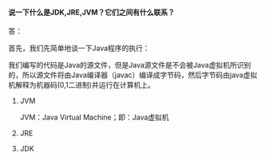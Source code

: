 #### 说一下什么是JDK,JRE,JVM？它们之间有什么联系？

答：

首先，我们先简单地谈一下Java程序的执行：

我们编写的代码是Java的源文件，但是Java源文件是不会被Java虚拟机所识别的，所以源文件将由Java编译器（javac）编译成字节码，然后字节码由java虚拟机解释为机器码(0,1二进制)并运行在计算机上。

1. JVM

   JVM：Java Virtual Machine；即：Java虚拟机

2. JRE

3. JDK